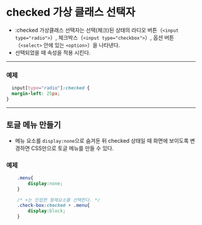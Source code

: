# checked 가상 클래스 선택자
+ :checked 가상클래스 선택자는 선택(체크)된 상태의 라디오 버튼（`<input type="radio">`）, 체크박스（`<input type="checkbox">`）, 옵션 버튼（`<select>` 안에 있는 `<option>`）을 나타낸다. 
+ 선택되었을 때 속성을 적용 시킨다. 
--------------
### 예제
```css
  input[type="radio"]:checked {
  margin-left: 25px;
}
```
-------------
## 토글 메뉴 만들기
+ 메뉴 요소를 `display:none`으로 숨겨둔 뒤 checked 상태일 때 화면에 보이도록 변경하면 CSS만으로 토글 메뉴를 만들 수 있다. 

### 예제 
```css
    .menu{
        display:none;
    }

    /* +는 인접한 형제요소를 선택한다. */
    .check-box:checked + .menu{
        display:block;
    }
```
